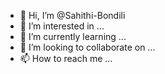 - 👋 Hi, I’m @Sahithi-Bondili
- 👀 I’m interested in ...
- 🌱 I’m currently learning ...
- 💞️ I’m looking to collaborate on ...
- 📫 How to reach me ...

<!---
Sahithi-Bondili/Sahithi-Bondili is a ✨ special ✨ repository because its `README.md` (this file) appears on your GitHub profile.
You can click the Preview link to take a look at your changes.
--->
